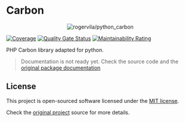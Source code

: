 # Carbon

<p align="center"><img src="https://i.ibb.co/QHSzYBs/python-carbon.png" alt="rogervila/python_carbon" /></p>

[![Coverage](https://sonarcloud.io/api/project_badges/measure?project=rogervila_python_carbon&metric=coverage)](https://sonarcloud.io/dashboard?id=rogervila_python_carbon)
[![Quality Gate Status](https://sonarcloud.io/api/project_badges/measure?project=rogervila_python_carbon&metric=alert_status)](https://sonarcloud.io/dashboard?id=rogervila_python_carbon)
[![Maintainability Rating](https://sonarcloud.io/api/project_badges/measure?project=rogervila_python_carbon&metric=sqale_rating)](https://sonarcloud.io/dashboard?id=rogervila_python_carbon)


PHP Carbon library adapted for python.

> Documentation is not ready yet. Check the source code and the [original package documentation](https://carbon.nesbot.com/docs/)

## License

This project is open-sourced software licensed under the [MIT license](https://opensource.org/licenses/MIT).

Check the [original project](https://github.com/briannesbitt/Carbon) source for more details.
